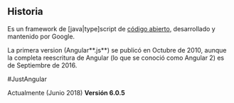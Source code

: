 ## Historia

Es un framework de [java|type]script de [código abierto](https://github.com/angular/angular), desarrollado y mantenido por Google.


La primera version (Angular**.js**) se publicó en Octubre de 2010, aunque la completa reescritura de Angular (lo que se conoció como Angular 2) es de Septiembre de 2016.

#JustAngular

Actualmente (Junio 2018) **Versión 6.0.5** 


